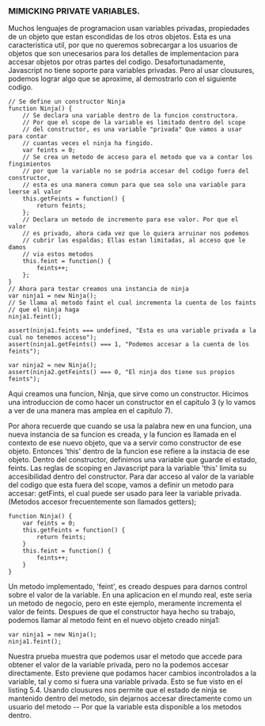 ### MIMICKING PRIVATE VARIABLES.
Muchos lenguajes de programacion usan variables privadas, propiedades
de un objeto que estan escondidas de los otros objetos. Esta es una
caracteristica util, por que no queremos sobrecargar a los usuarios
de objetos que son unecesarios para los detalles de implementacion
para accesar objetos por otras partes del codigo. Desafortunadamente,
Javascript no tiene soporte para variables privadas. Pero al usar
clousures, podemos lograr algo que se aproxime, al demostrarlo con el 
siguiente codigo.
```
// Se define un constructor Ninja
function Ninja() {
    // Se declara una variable dentro de la funcion constructora.
    // Por que el scope de la variable es limitado dentro del scope
    // del constructor, es una variable "privada" Que vamos a usar para contar
    // cuantas veces el ninja ha fingido.
    var feints = 0;
    // Se crea un metodo de acceso para el metodo que va a contar los fingimientos
    // por que la variable no se podria accesar del codigo fuera del constructor,
    // esta es una manera comun para que sea solo una variable para leerse al valor
    this.getFeints = function() {
        return feints;
    };
    // Declara un metodo de incremento para ese valor. Por que el valor
    // es privado, ahora cada vez que lo quiera arruinar nos podemos
    // cubrir las espaldas; Ellas estan limitadas, al acceso que le damos
    // via estos metodos
    this.feint = function() {
        feints++;
    };
}
// Ahora para testar creamos una instancia de ninja
var ninja1 = new Ninja();
// Se llama al metodo faint el cual incrementa la cuenta de los faints
// que el ninja haga
ninja1.feint();

assert(ninja1.feints === undefined, "Esta es una variable privada a la cual no tenemos acceso");
assert(ninja1.getFeints() === 1, "Podemos accesar a la cuenta de los feints");

var ninja2 = new Ninja();
assert(ninja2.getFeints() === 0, "El ninja dos tiene sus propios feints");
```
Aqui creamos una funcion, Ninja, que sirve como un constructor. Hicimos una
introduccion de como hacer un constructor en el capitulo 3 (y lo vamos a ver
de una manera mas amplea en el capitulo 7).

Por ahora recuerde que cuando se usa la palabra new en una funcion, una nueva 
instancia de sa funcion es creada, y la funcion es llamada en el contexto de
ese nuevo objeto, que va a servir como constructor de ese objeto. Entonces
'this' dentro de la funcion ese refiere a la instacia de ese objeto. 
Dentro del constructor, definimos una variable que guarde el estado, feints. 
Las reglas de scoping en Javascript para la variable 'this' limita su 
accesibilidad dentro del constructor. Para dar acceso al valor de la variable
del codigo que esta fuera del scope, vamos a definir un metodo para accesar:
getFints, el cual puede ser usado para leer la variable privada. (Metodos
accesor frecuentemente son llamados getters);

```
function Ninja() {
    var feints = 0;
    this.getFeints = function() {
        return feints;
    }
    this.feint = function() {
        feints++;
    }
}
```
Un metodo implementado, 'feint', es creado despues para darnos control sobre
el valor de la variable. En una aplicacion en el mundo real, este seria un
metodo de negocio, pero en este ejemplo, meramente incrementa el valor de 
feints. Despues de que el constructor haya hecho su trabajo, podemos llamar
al metodo feint en el nuevo objeto creado ninja1:
```
var ninja1 = new Ninja();
ninja1.feint();
```
Nuestra prueba muestra que podemos usar el metodo que accede para obtener
el valor de la variable privada, pero no la podemos accesar directamente.
Esto previene que podamos hacer cambios incontrolados a la variable, tal y
como si fuera una variable privada. Esto se fue visto en el listing 5.4.
Usando clousures nos permite que el estado de ninja se mantenido dentro del
metodo, sin dejarnos accesar directamente como un usuario del metodo --
Por que la variable esta disponible a los metodos dentro.